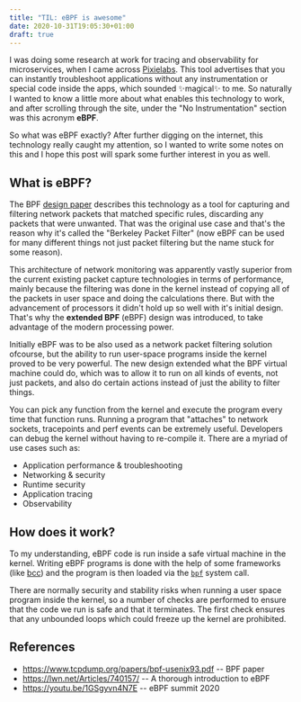 ```yaml
---
title: "TIL: eBPF is awesome"
date: 2020-10-31T19:05:30+01:00
draft: true
---
```


I was doing some research at work for tracing and observability for microservices, when I came across [Pixielabs](https://pixielabs.ai/). This tool advertises that you can instantly troubleshoot applications without any instrumentation or special code inside the apps, which sounded ✨magical✨ to me. So naturally I wanted to know a little more about what enables this technology to work, and after scrolling through the site, under the "No Instrumentation" section was this acronym **eBPF**.

So what was eBPF exactly? After further digging on the internet, this technology really caught my attention, so I wanted to write some notes on this and I hope this post will spark some further interest in you as well. 

## What is eBPF?

The BPF [design paper](https://www.tcpdump.org/papers/bpf-usenix93.pdf) describes this technology as a tool for capturing and filtering network packets that matched specific rules, discarding any packets that were unwanted. That was the original use case and that's the reason why it's called the "Berkeley Packet Filter" (now eBPF can be used for many different things not just packet filtering but the name stuck for some reason). 

This architecture of network monitoring was apparently vastly superior from the current existing packet capture technologies in terms of performance, mainly because the filtering was done in the kernel instead of copying all of the packets in user space and doing
the calculations there. But with the advancement of processors it didn't hold up so well with it's initial design. That's why the **extended BPF** (eBPF) design was introduced, to take advantage of the modern processing power.

Initially eBPF was to be also used as a network packet filtering solution ofcourse, but the ability to run user-space programs inside the kernel proved to be very powerful. The new design extended what the BPF virtual machine could do, which was to allow it to run on all kinds of events, not just packets, and also do certain actions instead of just the ability to filter things.

You can pick any function from the kernel and execute the program every time that function runs. Running a program that "attaches" to network sockets, tracepoints and perf events can be extremely useful. Developers can debug the kernel without having to re-compile it. There are a myriad of use cases such as:

* Application performance & troubleshooting
* Networking & security
* Runtime security
* Application tracing
* Observability

## How does it work?

To my understanding, eBPF code is run inside a safe virtual machine in the kernel. Writing eBPF programs is done with the help of some frameworks (like [bcc](https://github.com/iovisor/bcc)) and the program is then loaded via the [`bpf`](https://man7.org/linux/man-pages/man2/bpf.2.html) system call.

There are normally security and stability risks when running a user space program inside the kernel, so a number of checks are performed
to ensure that the code we run is safe and that it terminates. The first check ensures that any unbounded loops which could freeze up the kernel are prohibited. 

## References

* https://www.tcpdump.org/papers/bpf-usenix93.pdf -- BPF paper
* https://lwn.net/Articles/740157/ -- A thorough introduction to eBPF
* https://youtu.be/1GSgyvn4N7E -- eBPF summit 2020
